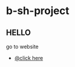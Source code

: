 # b-sh-project

## HELLO

go to website

- [@click here](https://bothina-yousof.github.io/b-sh-project/)
